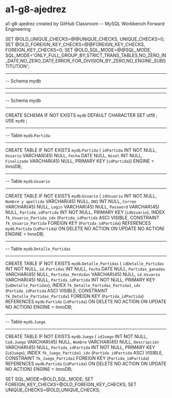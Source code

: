 # a1-g8-ajedrez
a1-g8-ajedrez created by GitHub Classroom
-- MySQL Workbench Forward Engineering

SET @OLD_UNIQUE_CHECKS=@@UNIQUE_CHECKS, UNIQUE_CHECKS=0;
SET @OLD_FOREIGN_KEY_CHECKS=@@FOREIGN_KEY_CHECKS, FOREIGN_KEY_CHECKS=0;
SET @OLD_SQL_MODE=@@SQL_MODE, SQL_MODE='ONLY_FULL_GROUP_BY,STRICT_TRANS_TABLES,NO_ZERO_IN_DATE,NO_ZERO_DATE,ERROR_FOR_DIVISION_BY_ZERO,NO_ENGINE_SUBSTITUTION';

-- -----------------------------------------------------
-- Schema mydb
-- -----------------------------------------------------

-- -----------------------------------------------------
-- Schema mydb
-- -----------------------------------------------------
CREATE SCHEMA IF NOT EXISTS `mydb` DEFAULT CHARACTER SET utf8 ;
USE `mydb` ;

-- -----------------------------------------------------
-- Table `mydb`.`Partida`
-- -----------------------------------------------------
CREATE TABLE IF NOT EXISTS `mydb`.`Partida` (
  `idPartida` INT NOT NULL,
  `Usuario` VARCHAR(45) NULL,
  `Fecha` DATE NULL,
  `Nivel` INT NULL,
  `Finalizado` VARCHAR(45) NULL,
  PRIMARY KEY (`idPartida`))
ENGINE = InnoDB;


-- -----------------------------------------------------
-- Table `mydb`.`Usuario`
-- -----------------------------------------------------
CREATE TABLE IF NOT EXISTS `mydb`.`Usuario` (
  `idUsuario` INT NOT NULL,
  `Nombre y apellido` VARCHAR(45) NULL,
  `DNI` INT NULL,
  `Correo` VARCHAR(45) NULL,
  `Login` VARCHAR(45) NULL,
  `Password` VARCHAR(45) NULL,
  `Partida_idPartida` INT NOT NULL,
  PRIMARY KEY (`idUsuario`),
  INDEX `fk_Usuario_Partida_idx` (`Partida_idPartida` ASC) VISIBLE,
  CONSTRAINT `fk_Usuario_Partida`
    FOREIGN KEY (`Partida_idPartida`)
    REFERENCES `mydb`.`Partida` (`idPartida`)
    ON DELETE NO ACTION
    ON UPDATE NO ACTION)
ENGINE = InnoDB;


-- -----------------------------------------------------
-- Table `mydb`.`Detalle_Partidas`
-- -----------------------------------------------------
CREATE TABLE IF NOT EXISTS `mydb`.`Detalle_Partidas` (
  `idDetalle_Partidas` INT NOT NULL,
  `id.Partidas` INT NULL,
  `Fecha` DATE NULL,
  `Partidas_ganadas` VARCHAR(45) NULL,
  `Partidas_Perdidas` VARCHAR(45) NULL,
  `id.Usuario` VARCHAR(45) NULL,
  `Partida_idPartida` INT NOT NULL,
  PRIMARY KEY (`idDetalle_Partidas`),
  INDEX `fk_Detalle_Partidas_Partida1_idx` (`Partida_idPartida` ASC) VISIBLE,
  CONSTRAINT `fk_Detalle_Partidas_Partida1`
    FOREIGN KEY (`Partida_idPartida`)
    REFERENCES `mydb`.`Partida` (`idPartida`)
    ON DELETE NO ACTION
    ON UPDATE NO ACTION)
ENGINE = InnoDB;


-- -----------------------------------------------------
-- Table `mydb`.`Juego`
-- -----------------------------------------------------
CREATE TABLE IF NOT EXISTS `mydb`.`Juego` (
  `idJuego` INT NOT NULL,
  `Cod.Juego` VARCHAR(45) NULL,
  `Nombre` VARCHAR(45) NULL,
  `Descripción` VARCHAR(45) NULL,
  `Partida_idPartida` INT NOT NULL,
  PRIMARY KEY (`idJuego`),
  INDEX `fk_Juego_Partida1_idx` (`Partida_idPartida` ASC) VISIBLE,
  CONSTRAINT `fk_Juego_Partida1`
    FOREIGN KEY (`Partida_idPartida`)
    REFERENCES `mydb`.`Partida` (`idPartida`)
    ON DELETE NO ACTION
    ON UPDATE NO ACTION)
ENGINE = InnoDB;


SET SQL_MODE=@OLD_SQL_MODE;
SET FOREIGN_KEY_CHECKS=@OLD_FOREIGN_KEY_CHECKS;
SET UNIQUE_CHECKS=@OLD_UNIQUE_CHECKS;
